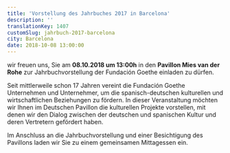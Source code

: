 ```yaml
---
title: 'Vorstellung des Jahrbuches 2017 in Barcelona'
description: ''
translationKey: 1407
customSlug: jahrbuch-2017-barcelona
city: Barcelona
date: 2018-10-08 13:00:00
---
```


wir freuen uns, Sie am <strong>08.10.2018 um 13:00h</strong> in den <strong>Pavillon Mies van der Rohe</strong> zur Jahrbuchvorstellung der Fundación Goethe einladen zu dürfen.

Seit mittlerweile schon 17 Jahren vereint die Fundación Goethe Unternehmen und Unternehmer, um die spanisch-deutschen kulturellen und wirtschaftlichen Beziehungen zu fördern. In dieser Veranstaltung möchten wir Ihnen im Deutschen Pavillon die kulturellen Projekte vorstellen, mit denen wir den Dialog zwischen der deutschen und spanischen Kultur und deren Vertretern gefördert haben.

Im Anschluss an die Jahrbuchvorstellung und einer Besichtigung des Pavillons laden wir Sie zu einem gemeinsamen Mittagessen ein.
